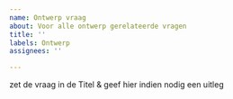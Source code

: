 ```yaml
---
name: Ontwerp vraag
about: Voor alle ontwerp gerelateerde vragen
title: ''
labels: Ontwerp
assignees: ''

---
```


zet de vraag in de Titel & geef hier indien nodig een uitleg
